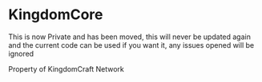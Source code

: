 # KingdomCore

This is now Private and has been moved, this will never be updated again and the current code can be used if you want it, any issues opened will be ignored


Property of KingdomCraft Network 

